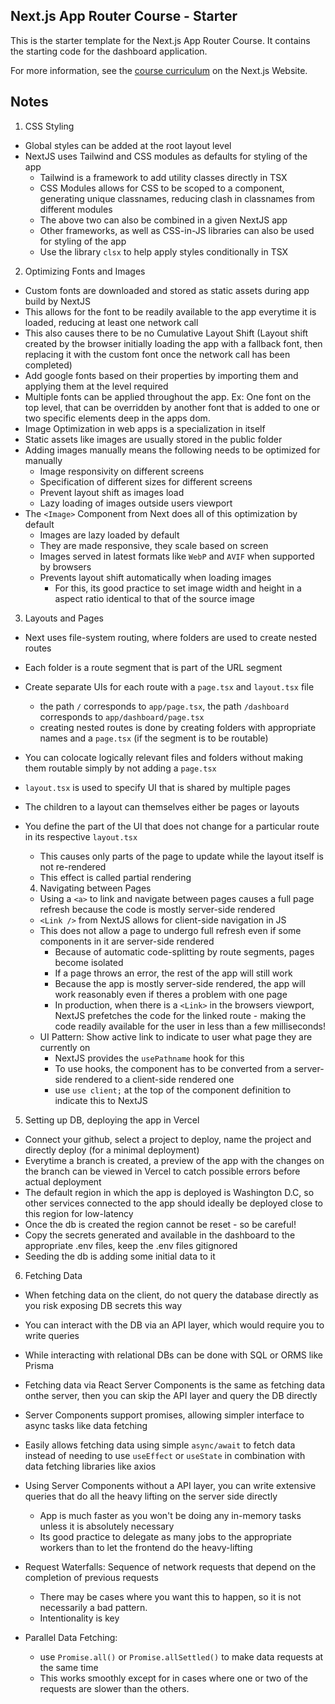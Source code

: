 ## Next.js App Router Course - Starter

This is the starter template for the Next.js App Router Course. It contains the starting code for the dashboard application.

For more information, see the [course curriculum](https://nextjs.org/learn) on the Next.js Website.

## Notes

1. CSS Styling

- Global styles can be added at the root layout level
- NextJS uses Tailwind and CSS modules as defaults for styling of the app
  - Tailwind is a framework to add utility classes directly in TSX
  - CSS Modules allows for CSS to be scoped to a component, generating unique classnames, reducing clash in classnames from different modules
  - The above two can also be combined in a given NextJS app
  - Other frameworks, as well as CSS-in-JS libraries can also be used for styling of the app
  - Use the library `clsx` to help apply styles conditionally in TSX

2. Optimizing Fonts and Images

- Custom fonts are downloaded and stored as static assets during app build by NextJS
- This allows for the font to be readily available to the app everytime it is loaded, reducing at least one network call
- This also causes there to be no Cumulative Layout Shift (Layout shift created by the browser initially loading the app with a fallback font, then replacing it with the custom font once the network call has been completed)
- Add google fonts based on their properties by importing them and applying them at the level required
- Multiple fonts can be applied throughout the app. Ex: One font on the top level, that can be overridden by another font that is added to one or two specific elements deep in the apps dom.
- Image Optimization in web apps is a specialization in itself
- Static assets like images are usually stored in the public folder
- Adding images manually means the following needs to be optimized for manually
  - Image responsivity on different screens
  - Specification of different sizes for different screens
  - Prevent layout shift as images load
  - Lazy loading of images outside users viewport
- The `<Image>` Component from Next does all of this optimization by default
  - Images are lazy loaded by default
  - They are made responsive, they scale based on screen
  - Images served in latest formats like `WebP` and `AVIF` when supported by browsers
  - Prevents layout shift automatically when loading images
    - For this, its good practice to set image width and height in a aspect ratio identical to that of the source image

3. Layouts and Pages

- Next uses file-system routing, where folders are used to create nested routes
- Each folder is a route segment that is part of the URL segment
- Create separate UIs for each route with a `page.tsx` and `layout.tsx` file
  - the path `/` corresponds to `app/page.tsx`, the path `/dashboard` corresponds to `app/dashboard/page.tsx`
  - creating nested routes is done by creating folders with appropriate names and a `page.tsx` (if the segment is to be routable)
- You can colocate logically relevant files and folders without making them routable simply by not adding a `page.tsx`
- `layout.tsx` is used to specify UI that is shared by multiple pages
- The children to a layout can themselves either be pages or layouts
- You define the part of the UI that does not change for a particular route in its respective `layout.tsx`

  - This causes only parts of the page to update while the layout itself is not re-rendered
  - This effect is called partial rendering

  4. Navigating between Pages

  - Using a `<a>` to link and navigate between pages causes a full page refresh because the code is mostly server-side rendered
  - `<Link />` from NextJS allows for client-side navigation in JS
  - This does not allow a page to undergo full refresh even if some components in it are server-side rendered
    - Because of automatic code-splitting by route segments, pages become isolated
    - If a page throws an error, the rest of the app will still work
    - Because the app is mostly server-side rendered, the app will work reasonably even if theres a problem with one page
    - In production, when there is a `<Link>` in the browsers viewport, NextJS prefetches the code for the linked route - making the code readily available for the user in less than a few milliseconds!
  - UI Pattern: Show active link to indicate to user what page they are currently on
    - NextJS provides the `usePathname` hook for this
    - To use hooks, the component has to be converted from a server-side rendered to a client-side rendered one
    - use `use client;` at the top of the component definition to indicate this to NextJS

5. Setting up DB, deploying the app in Vercel

- Connect your github, select a project to deploy, name the project and directly deploy (for a minimal deployment)
- Everytime a branch is created, a preview of the app with the changes on the branch can be viewed in Vercel to catch possible errors before actual deployment
- The default region in which the app is deployed is Washington D.C, so other services connected to the app should ideally be deployed close to this region for low-latency
- Once the db is created the region cannot be reset - so be careful!
- Copy the secrets generated and available in the dashboard to the appropriate .env files, keep the .env files gitignored
- Seeding the db is adding some initial data to it

6. Fetching Data

- When fetching data on the client, do not query the database directly as you risk exposing DB secrets this way
- You can interact with the DB via an API layer, which would require you to write queries
- While interacting with relational DBs can be done with SQL or ORMS like Prisma
- Fetching data via React Server Components is the same as fetching data onthe server, then you can skip the API layer and query the DB directly
- Server Components support promises, allowing simpler interface to async tasks like data fetching
- Easily allows fetching data using simple `async/await` to fetch data instead of needing to use `useEffect` or `useState` in combination with data fetching libraries like axios
- Using Server Components without a API layer, you can write extensive queries that do all the heavy lifting on the server side directly

  - App is much faster as you won't be doing any in-memory tasks unless it is absolutely necessary
  - Its good practice to delegate as many jobs to the appropriate workers than to let the frontend do the heavy-lifting

- Request Waterfalls: Sequence of network requests that depend on the completion of previous requests
  - There may be cases where you want this to happen, so it is not necessarily a bad pattern.
  - Intentionality is key
- Parallel Data Fetching:
  - use `Promise.all()` or `Promise.allSettled()` to make data requests at the same time
  - This works smoothly except for in cases where one or two of the requests are slower than the others.
